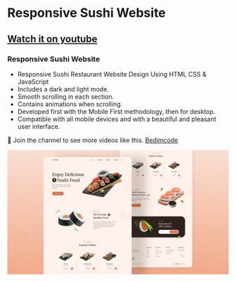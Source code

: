 # Responsive Sushi Website
## [Watch it on youtube](https://youtu.be/HW1zt2EPMqY)
### Responsive Sushi Website

- Responsive Sushi Restaurant Website Design Using HTML CSS & JavaScript
- Includes a dark and light mode.
- Smooth scrolling in each section.
- Contains animations when scrolling.
- Developed first with the Mobile First methodology, then for desktop.
- Compatible with all mobile devices and with a beautiful and pleasant user interface.

💙 Join the channel to see more videos like this. [Bedimcode](https://www.youtube.com/c/Bedimcode)

![preview img](/preview.png)

